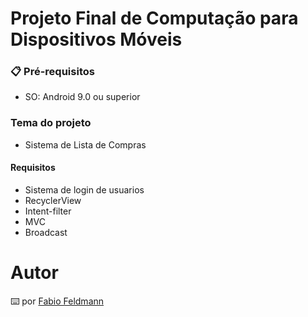 # Projeto Final de Computação para Dispositivos Móveis

### 📋 Pré-requisitos
- SO: Android 9.0 ou superior

### Tema do projeto
- Sistema de Lista de Compras

#### Requisitos
- Sistema de login de usuarios
- RecyclerView
- Intent-filter
- MVC
- Broadcast

# Autor
⌨️ por [Fabio Feldmann](https://github.com/FFeldmannR)
